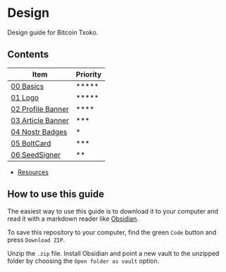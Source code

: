# Design
Design guide for Bitcoin Txoko. 

## Contents  
|Item|Priority|
|--|--|
|[00 Basics](./00-basics.md)  |*****|
|[01 Logo](./01-logo.md)  |*****|
|[02 Profile Banner](./02-pbanner.md)|****|
|[03 Article Banner](./03-abanner.md) |***|
|[04 Nostr Badges](./04-badges.md)  |*|
|[05 BoltCard](./05-boltcard.md)  |***|
|[06 SeedSigner](./06-seedsigner.md)  |**|

- [Resources](/resources.md)  

## How to use this guide
The easiest way to use this guide is to download it to your computer and read it with a markdown reader like [Obsidian](https://obsidian.md/). 

To save this repository to your computer, find the green `Code` button and press `Download ZIP`. 

Unzip the `.zip` file. Install Obsidian and point a new vault to the unzipped folder by choosing the `Open folder as vault` option. 
